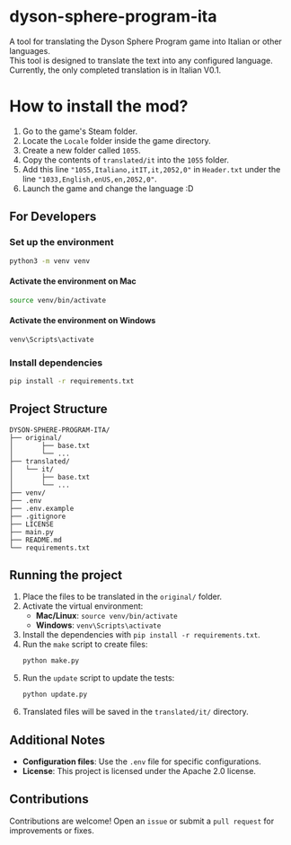 # dyson-sphere-program-ita

A tool for translating the Dyson Sphere Program game into Italian or other languages.  
This tool is designed to translate the text into any configured language.  
Currently, the only completed translation is in Italian V0.1.

# How to install the mod?
1. Go to the game's Steam folder.
2. Locate the `Locale` folder inside the game directory.
3. Create a new folder called `1055`.
4. Copy the contents of `translated/it` into the `1055` folder.
5. Add this line `"1055,Italiano,itIT,it,2052,0"` in `Header.txt` under the line `"1033,English,enUS,en,2052,0"`.
6. Launch the game and change the language :D

## For Developers

### Set up the environment
```bash
python3 -m venv venv
```

#### Activate the environment on Mac
```bash
source venv/bin/activate
```

#### Activate the environment on Windows
```bash
venv\Scripts\activate
```

### Install dependencies
```bash
pip install -r requirements.txt
```

## Project Structure
```
DYSON-SPHERE-PROGRAM-ITA/
├── original/
│       ├── base.txt
│       └── ...
├── translated/
│   └── it/
│       ├── base.txt
│       └── ...
├── venv/
├── .env
├── .env.example
├── .gitignore
├── LICENSE
├── main.py
├── README.md
└── requirements.txt
```

## Running the project
1. Place the files to be translated in the `original/` folder.
2. Activate the virtual environment:
   - **Mac/Linux**: `source venv/bin/activate`
   - **Windows**: `venv\Scripts\activate`
3. Install the dependencies with `pip install -r requirements.txt`.
4. Run the `make` script to create files:
   ```bash
   python make.py
   ```
5. Run the `update` script to update the tests:
   ```bash
   python update.py
   ```
6. Translated files will be saved in the `translated/it/` directory.

## Additional Notes
- **Configuration files**: Use the `.env` file for specific configurations.
- **License**: This project is licensed under the Apache 2.0 license.

## Contributions
Contributions are welcome! Open an `issue` or submit a `pull request` for improvements or fixes.
